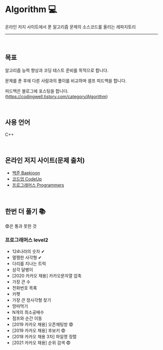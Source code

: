 # Algorithm 💻 
온라인 저지 사이트에서 푼 알고리즘 문제의 소스코드를 올리는 레파지토리

------------------------------------------------------------------------------------------------------

<br>

## 목표
알고리즘 능력 향상과 코딩 테스트 준비를 목적으로 합니다.

문제를 푼 후에 다른 사람과의 풀이를 비교하며 셀프 피드백을 합니다.

피드백은 블로그에 포스팅을 합니다.
(https://codingwell.tistory.com/category/Algorithm)

<br>

## 사용 언어
C++

<br>

## 온라인 저지 사이트(문제 출처)
- [백준 Baekjoon](https://www.acmicpc.net/)
- [코드업 CodeUp](https://codeup.kr/)
- [프로그래머스 Programmers](https://programmers.co.kr/learn/challenges)


<br>

## 한번 더 풀기 📚

😨은 통과 못한 것

### 프로그래머스 level2

- 124나라의 숫자 ✔
- 멀쩡한 사각형 ✔
- 다리를 지나는 트럭
- 삼각 달팽이
- [2020 카카오 채용] 카카오문자열 압축
- 가장 큰 수
- 전화번호 목록
- 카펫
- 가장 큰 정사각형 찾기
- 땅따먹기
- N개의 최소공배수
- 점프와 순간 이동
- [2019 카카오 채용] 오픈채팅방 😨
- [2019 카카오 채용] 후보키 😨
- [2018 카카오 채용 3차] 파일명 정렬
- [2021 카카오 채용] 순위 검색 😨